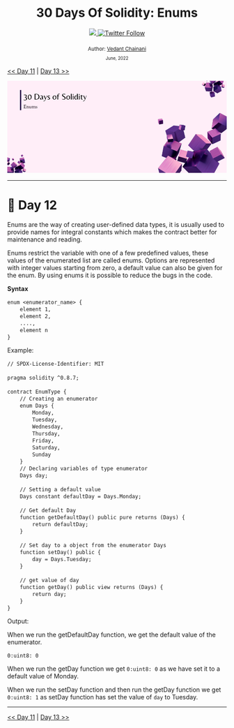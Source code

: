 <div align="center">
  <h1> 30 Days Of Solidity: Enums</h1>
  <a class="header-badge" target="_blank" href="https://dev.to/envoy_">
  <img src="https://img.shields.io/badge/dev.to-0A0A0A?style=for-the-badge&logo=devdotto&logoColor=white">
  </a>
  <a class="header-badge" target="_blank" href="https://twitter.com/Envoy_1084">
  <img alt="Twitter Follow" src="https://img.shields.io/twitter/follow/Envoy_1084?style=social">
  </a>

<sub>Author:
<a href="https://dev.to/envoy_" target="_blank">Vedant Chainani</a><br>
<small> June, 2022</small>
</sub>

</div>

[<< Day 11](../Day%2011%20-%20Array%20Operations/readme.md) | [Day 13 >>](../Day%2013%20-%20Structs/readme.md)

![Day 12](./cover.png)

---

# 📔 Day 12

Enums are the way of creating user-defined data types, it is usually used to provide names for integral constants which makes the contract better for maintenance and reading.

Enums restrict the variable with one of a few predefined values, these values of the enumerated list are called enums. Options are represented with integer values starting from zero, a default value can also be given for the enum. By using enums it is possible to reduce the bugs in the code.

**Syntax**

```solidity
enum <enumerator_name> {
    element 1,
    element 2,
    ....,
    element n
}
```

Example:

```solidity
// SPDX-License-Identifier: MIT

pragma solidity ^0.8.7;

contract EnumType {
    // Creating an enumerator
    enum Days {
        Monday,
        Tuesday,
        Wednesday,
        Thursday,
        Friday,
        Saturday,
        Sunday
    }
    // Declaring variables of type enumerator
    Days day;

    // Setting a default value
    Days constant defaultDay = Days.Monday;

    // Get default Day
    function getDefaultDay() public pure returns (Days) {
        return defaultDay;
    }

    // Set day to a object from the enumerator Days
    function setDay() public {
        day = Days.Tuesday;
    }

    // get value of day
    function getDay() public view returns (Days) {
        return day;
    }
}
```

Output:

When we run the getDefaultDay function, we get the default value of the enumerator.

```solidity
0:uint8: 0
```

When we run the getDay function we get `0:uint8: 0` as we have set it to a default value of Monday.

When we run the setDay function and then run the getDay function we get `0:uint8: 1` as setDay function has set the value of `day` to Tuesday.

---

[<< Day 11](../Day%2011%20-%20Array%20Operations/readme.md) | [Day 13 >>](../Day%2013%20-%20Structs/readme.md)
